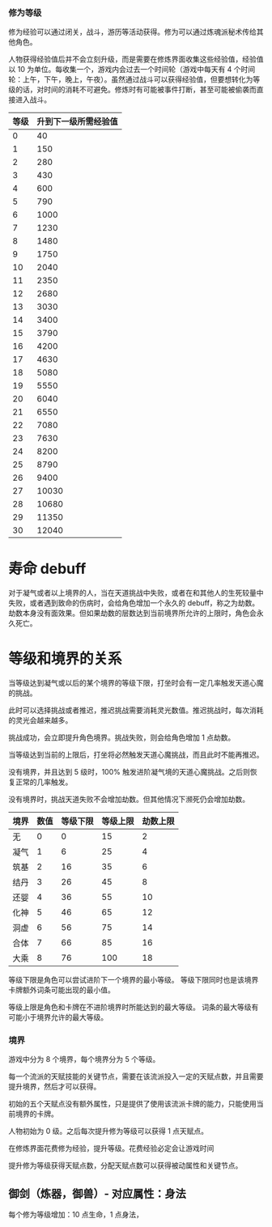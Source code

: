 ### 修为等级

修为经验可以通过闭关，战斗，游历等活动获得。修为可以通过炼魂派秘术传给其他角色。

人物获得经验值后并不会立刻升级，而是需要在修炼界面收集这些经验值，经验值以 10 为单位。每收集一个，游戏内会过去一个时间轮（游戏中每天有 4 个时间轮：上午，下午，晚上，午夜）。虽然通过战斗可以获得经验值，但要想转化为等级的话，对时间的消耗不可避免。修炼时有可能被事件打断，甚至可能被偷袭而直接进入战斗。

| 等级 | 升到下一级所需经验值 |
| ---- | -------------------- |
| 0    | 40                   |
| 1    | 150                  |
| 2    | 280                  |
| 3    | 430                  |
| 4    | 600                  |
| 5    | 790                  |
| 6    | 1000                 |
| 7    | 1230                 |
| 8    | 1480                 |
| 9    | 1750                 |
| 10   | 2040                 |
| 11   | 2350                 |
| 12   | 2680                 |
| 13   | 3030                 |
| 14   | 3400                 |
| 15   | 3790                 |
| 16   | 4200                 |
| 17   | 4630                 |
| 18   | 5080                 |
| 19   | 5550                 |
| 20   | 6040                 |
| 21   | 6550                 |
| 22   | 7080                 |
| 23   | 7630                 |
| 24   | 8200                 |
| 25   | 8790                 |
| 26   | 9400                 |
| 27   | 10030                |
| 28   | 10680                |
| 29   | 11350                |
| 30   | 12040                |

# 寿命 debuff

对于凝气或者以上境界的人，当在天道挑战中失败，或者在和其他人的生死较量中失败，或者遇到致命的伤病时，会给角色增加一个永久的 debuff，称之为劫数。劫数本身没有面效果。但如果劫数的层数达到当前境界所允许的上限时，角色会永久死亡。

# 等级和境界的关系

当等级达到凝气或以后的某个境界的等级下限，打坐时会有一定几率触发天道心魔的挑战。

此时可以选择挑战或者推迟，推迟挑战需要消耗灵光数值。推迟挑战时，每次消耗的灵光会越来越多。

挑战成功，会立即提升角色境界。挑战失败，则会给角色增加 1 点劫数。

当等级达到当前的上限后，打坐将必然触发天道心魔挑战，而且此时不能再推迟。

没有境界，并且达到 5 级时，100% 触发进阶凝气境的天道心魔挑战。之后则恢复正常的几率触发。

没有境界时，挑战天道失败不会增加劫数。但其他情况下濒死仍会增加劫数。

| 境界 | 数值 | 等级下限 | 等级上限 | 劫数上限 |
| ---- | ---- | -------- | -------- | -------- |
| 无   | 0    | 0        | 15       | 2        |
| 凝气 | 1    | 6        | 25       | 4        |
| 筑基 | 2    | 16       | 35       | 6        |
| 结丹 | 3    | 26       | 45       | 8        |
| 还婴 | 4    | 36       | 55       | 10       |
| 化神 | 5    | 46       | 65       | 12       |
| 洞虚 | 6    | 56       | 75       | 14       |
| 合体 | 7    | 66       | 85       | 16       |
| 大乘 | 8    | 76       | 100      | 18       |

等级下限是角色可以尝试进阶下一个境界的最小等级。
等级下限同时也是该境界卡牌额外词条可能出现的最小值。

等级上限是角色和卡牌在不进阶境界时所能达到的最大等级。
词条的最大等级有可能小于境界允许的最大等级。

### 境界

游戏中分为 8 个境界，每个境界分为 5 个等级。

每一个流派的天赋技能的关键节点，需要在该流派投入一定的天赋点数，并且需要提升境界，然后才可以获得。

初始的五个天赋点没有额外属性，只是提供了使用该流派卡牌的能力，只能使用当前境界的卡牌。

人物初始为 0 级。之后每次提升修为等级可以获得 1 点天赋点。

在修炼界面花费修为经验，提升等级。花费经验必定会让游戏时间

提升修为等级获得天赋点数，分配天赋点数可以获得被动属性和关键节点。

## 御剑（炼器，御兽）- 对应属性：身法

每个修为等级增加：10 点生命，1 点身法，
